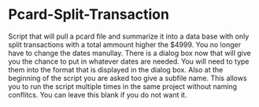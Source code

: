 # Pcard-Split-Transaction
Script that will pull a pcard file and summarize it into a data base with only split transactions with a total ammount higher the $4999. 
You no longer have to change the dates manullay. There is a dialog box now that will give you the chance to put in whatever dates are needed. You will need to type them into the format that is displayed in the dialog box. Also at the beginning of the script you are asked too give a subfile name. This allows you to run the script multiple times in the same project without naming conflitcs. You can leave this blank if you do not want it.  
